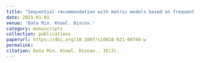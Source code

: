 ```yaml
---
title: "Sequential recommendation with metric models based on frequent sequences"
date: 2021-01-01
venue: 'Data Min. Knowl. Discov.'
category: manuscripts
collection: publications
paperurl: https://doi.org/10.1007/s10618-021-00744-w
permalink: 
citation: Data Min. Knowl. Discov.. 35(3).
---
```

